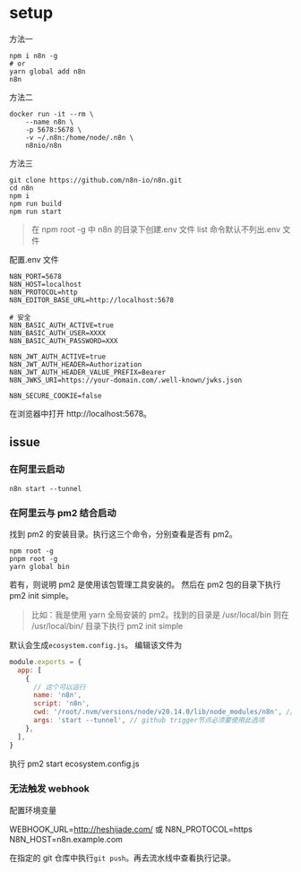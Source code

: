 # setup

方法一

```
npm i n8n -g
# or
yarn global add n8n
n8n
```

方法二

```
docker run -it --rm \
    --name n8n \
    -p 5678:5678 \
    -v ~/.n8n:/home/node/.n8n \
    n8nio/n8n
```

方法三

```
git clone https://github.com/n8n-io/n8n.git
cd n8n
npm i
npm run build
npm run start
```

> 在 npm root -g 中 n8n 的目录下创建.env 文件
> list 命令默认不列出.env 文件

配置.env 文件

```
N8N_PORT=5678
N8N_HOST=localhost
N8N_PROTOCOL=http
N8N_EDITOR_BASE_URL=http://localhost:5678

# 安全
N8N_BASIC_AUTH_ACTIVE=true
N8N_BASIC_AUTH_USER=XXXX
N8N_BASIC_AUTH_PASSWORD=XXX

N8N_JWT_AUTH_ACTIVE=true
N8N_JWT_AUTH_HEADER=Authorization
N8N_JWT_AUTH_HEADER_VALUE_PREFIX=Bearer
N8N_JWKS_URI=https://your-domain.com/.well-known/jwks.json

N8N_SECURE_COOKIE=false
```

在浏览器中打开 http://localhost:5678。

## issue

### 在阿里云启动

```
n8n start --tunnel
```

### 在阿里云与 pm2 结合启动

找到 pm2 的安装目录。执行这三个命令，分别查看是否有 pm2。

```
npm root -g
pnpm root -g
yarn global bin
```

若有，则说明 pm2 是使用该包管理工具安装的。
然后在 pm2 包的目录下执行 pm2 init simple。

> 比如：我是使用 yarn 全局安装的 pm2。找到的目录是 /usr/local/bin
> 则在 /usr/local/bin/ 目录下执行 pm2 init simple

默认会生成`ecosystem.config.js`。
编辑该文件为

```js
module.exports = {
  app: [
    {
      // 这个可以运行
      name: 'n8n',
      script: 'n8n',
      cwd: '/root/.nvm/versions/node/v20.14.0/lib/node_modules/n8n', // 这是全局安装 n8n 的目录。必须是这个目录下。因为此目录下有 .env 文件。
      args: 'start --tunnel', // github trigger节点必须要使用此选项
    },
  ],
}
```

执行 pm2 start ecosystem.config.js

### 无法触发 webhook

配置环境变量

WEBHOOK_URL=http://heshijade.com/
或
N8N_PROTOCOL=https
N8N_HOST=n8n.example.com

在指定的 git 仓库中执行`git push`。再去流水线中查看执行记录。
